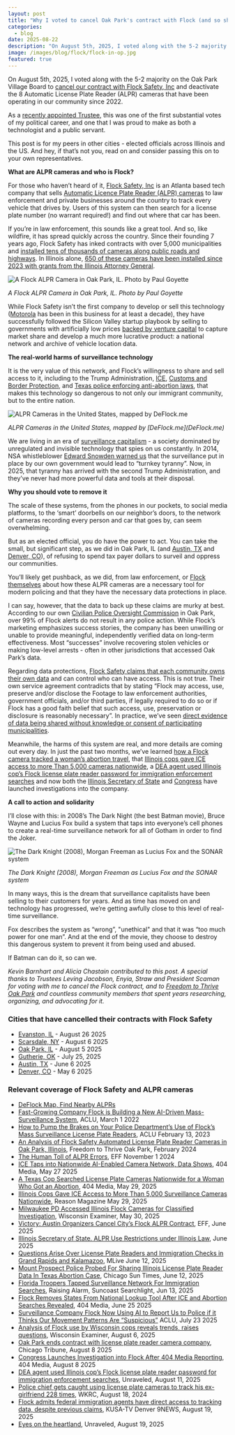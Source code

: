 ```yaml
---
layout: post
title: "Why I voted to cancel Oak Park's contract with Flock (and so should you)"
categories: 
  - blog
date: 2025-08-22
description: "On August 5th, 2025, I voted along with the 5-2 majority on the Oak Park Village Board to cancel our contract with Flock Safety, Inc and deactivate the 8 Automatic License Plate Reader (ALPR) cameras that have been operating in our community since 2022. This post is for my peers in other cities - elected officials across Illinois and the US. Here's why you should vote to remove this dangerous technology from your community."
image: /images/blog/flock/flock-in-op.jpg
featured: true
---
```


On August 5th, 2025, I voted along with the 5-2 majority on the Oak Park Village Board to [cancel our contract with Flock Safety, Inc](https://www.oakpark.com/2025/08/07/oak-park-terminates-flock-license-plate-reader-contract/?relatedposts_hit=1&relatedposts_origin=217244&relatedposts_position=0) and deactivate the 8 Automatic License Plate Reader (ALPR) cameras that have been operating in our community since 2022.

As a [recently appointed Trustee](https://www.chicagotribune.com/2025/06/19/derek-eder-oak-park-village-board/), this was one of the first substantial votes of my political career, and one that I was proud to make as both a technologist and a public servant.

This post is for my peers in other cities - elected officials across Illinois and the US. And hey, if that’s not you, read on and consider passing this on to your own representatives.

**What are ALPR cameras and who is Flock?**

For those who haven’t heard of it, [Flock Safety, Inc](https://www.flocksafety.com/) is an Atlanta based tech company that sells [Automatic Licence Plate Reader (ALPR) cameras](https://en.wikipedia.org/wiki/Automatic_number-plate_recognition) to law enforcement and private businesses around the country to track every vehicle that drives by. Users of this system can then search for a license plate number (no warrant required!) and find out where that car has been.

If you’re in law enforcement, this sounds like a great tool. And so, like wildfire, it has spread quickly across the country. Since their founding 7 years ago, Flock Safety has inked contracts with over 5,000 municipalities and [installed tens of thousands of cameras along public roads and highways](https://deflock.me/). In Illinois alone, [650 of these cameras have been installed since 2023 with grants from the Illinois Attorney General](https://unraveledpress.com/eyes-on-the-heartland-flock-alpr-illinois-kwame-raoul/).

<p><img class='img-responsive' src='/images/blog/flock/flock-in-op.jpg' alt='A Flock ALPR Camera in Oak Park, IL. Photo by Paul Goyette'></p>
<p class="text-center"><em>A Flock ALPR Camera in Oak Park, IL. Photo by Paul Goyette</em></p>

While Flock Safety isn’t the first company to develop or sell this technology ([Motorola](https://callmc.com/motorola-solution-l5m-mobile-alpr-system/) has been in this business for at least a decade), they have successfully followed the Silicon Valley startup playbook by selling to governments with artificially low prices [backed by venture capital](https://www.flocksafety.com/blog/series-e-announcement) to capture market share and develop a much more lucrative product: a national network and archive of vehicle location data.

**The real-world harms of surveillance technology**

It is the very value of this network, and Flock’s willingness to share and sell access to it, including to the Trump Administration, [ICE](https://reason.com/2025/05/29/illinois-cops-gave-ice-access-to-more-than-5000-surveillance-cameras-nationwide/), [Customs and Border Protection](https://www.9news.com/article/news/local/flock-federal-immigration-agents-access-tracking-data/73-a8aee742-56d4-4a57-b5bb-0373286dfef8), and [Texas police enforcing anti-abortion laws](https://www.404media.co/a-texas-cop-searched-license-plate-cameras-nationwide-for-a-woman-who-got-an-abortion/), that makes this technology so dangerous to not only our immigrant community, but to the entire nation. 

<p><img class='img-responsive' src='/images/blog/flock/deflock-map.jpg' alt='ALPR Cameras in the United States, mapped by DeFlock.me'></p>
<p class="text-center"><em>ALPR Cameras in the United States, mapped by [DeFlock.me](DeFlock.me)</em></p>

We are living in an era of [surveillance capitalism](https://en.wikipedia.org/wiki/Surveillance_capitalism) - a society dominated by unregulated and invisible technology that spies on us constantly. In 2014, NSA whistleblower [Edward Snowden warned us](https://www.youtube.com/watch?v=0hLjuVyIIrs) that the surveillance put in place by our own government would lead to “turnkey tyranny”. Now, in 2025, that tyranny has arrived with the second Trump Administration, and they’ve never had more powerful data and tools at their disposal.

**Why you should vote to remove it**

The scale of these systems, from the phones in our pockets, to social media platforms, to the ‘smart’ doorbells on our neighbor’s doors, to the network of cameras recording every person and car that goes by, can seem overwhelming.

But as an elected official, you do have the power to act. You can take the small, but significant step, as we did in Oak Park, IL (and [Austin, TX](https://www.eff.org/deeplinks/2025/06/victory-austin-organizers-cancel-citys-flock-alpr-contract) and [Denver, CO](https://www.9news.com/article/news/local/local-politics/license-plate-reader-camera-data-security-concerns/73-9c570252-9d1c-4e5c-b042-c12392aa1081)), of refusing to spend tax payer dollars to surveil and oppress our communities.

You’ll likely get pushback, as we did, from law enforcement, or [Flock themselves](https://www.youtube.com/watch?v=IiXAVNWIsOA) about how these ALPR cameras are a necessary tool for modern policing and that they have the necessary data protections in place. 

I can say, however, that the data to back up these claims are murky at best. According to our own [Civilian Police Oversight Commission](https://www.oak-park.us/Government/Citizen-Boards-and-Commissions/Citizens-Police-Oversight) in Oak Park, over 99% of Flock alerts do not result in any police action. While Flock’s marketing emphasizes success stories, the company has been unwilling or unable to provide meaningful, independently verified data on long-term effectiveness. Most “successes” involve recovering stolen vehicles or making low-level arrests - often in other jurisdictions that accessed Oak Park’s data. 

Regarding data protections, [Flock Safety claims that each community owns their own data](https://www.flocksafety.com/blog/privacy-and-access) and can control who can have access. This is not true. Their own service agreement contradicts that by stating “Flock may access, use, preserve and/or disclose the Footage to law enforcement authorities, government officials, and/or third parties, if legally required to do so or if Flock has a good faith belief that such access, use, preservation or disclosure is reasonably necessary”. In practice, we’ve seen [direct evidence of data being shared without knowledge or consent of participating municipalities](https://www.9news.com/article/news/local/flock-federal-immigration-agents-access-tracking-data/73-a8aee742-56d4-4a57-b5bb-0373286dfef8).

Meanwhile, the harms of this system are real, and more details are coming out every day. In just the past two months, we’ve learned [how a Flock camera tracked a woman’s abortion travel](https://www.houstonchronicle.com/projects/2025/houston-flock-surveillance-explained/), that [Illinois cops gave ICE access to more Than 5,000 cameras nationwide](https://reason.com/2025/05/29/illinois-cops-gave-ice-access-to-more-than-5000-surveillance-cameras-nationwide/), a [DEA agent used Illinois cop’s Flock license plate reader password for immigration enforcement searches](https://unraveledpress.com/a-dea-agent-used-an-illinois-police-officers-flock-license-plate-reader-password-for-unauthorized-immigration-enforcement-searches/) and now both the [Illinois Secretary of State](https://chicago.suntimes.com/abortion/2025/06/12/license-plate-readers-illinois-abortion-immigration) and [Congress](https://www.404media.co/congress-launches-investigation-into-flock-after-404-media-reporting/) have launched investigations into the company.

**A call to action and solidarity**

I’ll close with this: in 2008’s The Dark Night (the best Batman movie), Bruce Wayne and Lucius Fox build a system that taps into everyone’s cell phones to create a real-time surveillance network for all of Gotham in order to find the Joker. 

<p><img class='img-responsive' src='/images/blog/flock/batman-sonar.jpg' alt='The Dark Knight (2008), Morgan Freeman as Lucius Fox and the SONAR system'></p>
<p class="text-center"><em>The Dark Knight (2008), Morgan Freeman as Lucius Fox and the SONAR system</em></p>

In many ways, this is the dream that surveillance capitalists have been selling to their customers for years. And as time has moved on and technology has progressed, we’re getting awfully close to this level of real-time surveillance.

Fox describes the system as “wrong”, "unethical" and that it was “too much power for one man”. And at the end of the movie, they choose to destroy this dangerous system to prevent it from being used and abused. 

If Batman can do it, so can we.


*Kevin Barnhart and Alicia Chastain contributed to this post.* *A special thanks to Trustees Leving Jacobson, Enyia, Straw and President Scaman for voting with me to cancel the Flock contract, and to [Freedom to Thrive Oak Park](https://www.freedomtothriveop.com/) and countless community members that spent years researching, organizing, and advocating for it.*


### Cities that have cancelled their contracts with Flock Safety

* [Evanston, IL](https://evanstonroundtable.com/2025/08/26/evanston-shuts-down-license-plate-cameras-terminates-contract-with-flock-safety/) - August 26 2025 
* [Scarsdale, NY](https://dailyvoice.com/new-york/scarsdale/scarsdale-ends-contract-with-license-plate-reader-company-amid-privacy-concerns/) - August 6 2025 
* [Oak Park, IL](https://www.oakpark.com/2025/08/07/oak-park-terminates-flock-license-plate-reader-contract/?relatedposts_hit=1&relatedposts_origin=217244&relatedposts_position=0) - August 5 2025
* [Gutherie, OK](https://soonersentinel.substack.com/p/eyes-that-wont-blink-guthries-persistent) - July 25, 2025
* [Austin, TX](https://www.eff.org/deeplinks/2025/06/victory-austin-organizers-cancel-citys-flock-alpr-contract) - June 6 2025
* [Denver, CO](https://www.eff.org/deeplinks/2025/06/victory-austin-organizers-cancel-citys-flock-alpr-contract) - May 6 2025


### Relevant coverage of Flock Safety and ALPR cameras

* [DeFlock Map, Find Nearby ALPRs](https://deflock.me/)
* [Fast-Growing Company Flock is Building a New AI-Driven Mass-Surveillance System](https://www.aclu.org/publications/fast-growing-company-flock-building-new-ai-driven-mass-surveillance-system), ACLU, March 1 2022 
* [How to Pump the Brakes on Your Police Department’s Use of Flock’s Mass Surveillance License Plate Readers](https://www.aclu.org/news/privacy-technology/how-to-pump-the-brakes-on-your-police-departments-use-of-flocks-mass-surveillance-license-plate-readers), ACLU February 13, 2023 
* [An Analysis of Flock Safety Automated License Plate Reader Cameras in Oak Park, Illinois](https://www.freedomtothriveop.com/s/FTTOP_Flock-Zine_202402.pdf), Freedom to Thrive Oak Park, February 2024
* [The Human Toll of ALPR Errors](https://www.eff.org/deeplinks/2024/11/human-toll-alpr-errors), EFF November 1 2024
* [ICE Taps into Nationwide AI-Enabled Camera Network, Data Shows](https://www.404media.co/ice-taps-into-nationwide-ai-enabled-camera-network-data-shows/), 404 Media, May 27 2025
* [A Texas Cop Searched License Plate Cameras Nationwide for a Woman Who Got an Abortion](https://www.404media.co/a-texas-cop-searched-license-plate-cameras-nationwide-for-a-woman-who-got-an-abortion/), 404 Media, May 29, 2025 
* [Illinois Cops Gave ICE Access to More Than 5,000 Surveillance Cameras Nationwide](https://reason.com/2025/05/29/illinois-cops-gave-ice-access-to-more-than-5000-surveillance-cameras-nationwide/), Reason Magazine May 29, 2025
* [Milwaukee PD Accessed Illinois Flock Cameras for Classified Investigation](https://wisconsinexaminer.com/2025/05/30/milwaukee-pd-accessed-illinois-flock-cameras-for-classified-investigation/), Wisconsin Examiner, May 30, 2025
* [Victory: Austin Organizers Cancel City’s Flock ALPR Contract](https://www.eff.org/deeplinks/2025/06/victory-austin-organizers-cancel-citys-flock-alpr-contract), EFF, June 2025
* [Illinois Secretary of State. ALPR Use Restrictions under Illinois Law](https://www.ilsos.gov/news/2025/june/250612d1.pdf), June 2025
* [Questions Arise Over License Plate Readers and Immigration Checks in Grand Rapids and Kalamazoo](https://www.mlive.com/news/grand-rapids/2025/06/questions-arise-over-license-plate-readers-and-immigration-checks-in-grand-rapids-kalamazoo.html), MLive June 12, 2025
* [Mount Prospect Police Probed For Sharing Illinois License Plate Reader Data In Texas Abortion Case](https://chicago.suntimes.com/abortion/2025/06/12/license-plate-readers-illinois-abortion-immigration), Chicago Sun Times, June 12, 2025
* [Florida Troopers Tapped Surveillance Network For Immigration Searches](https://suncoastsearchlight.org/florida-fhp-flock-license-plate-immigration-searches/), Raising Alarm, Suncoast Searchlight, Jun 13, 2025
* [Flock Removes States From National Lookup Tool After ICE and Abortion Searches Revealed](https://www.404media.co/flock-removes-states-from-national-lookup-tool-after-ice-and-abortion-searches-revealed/), 404 Media, June 25 2025
* [Surveillance Company Flock Now Using AI to Report Us to Police if it Thinks Our Movement Patterns Are “Suspicious”](https://www.aclu.org/news/national-security/surveillance-company-flock-now-using-ai-to-report-us-to-police-if-it-thinks-our-movement-patterns-are-suspicious) ACLU, July 23 2025
* [Analysis of Flock use by Wisconsin cops reveals trends, raises questions](https://wisconsinexaminer.com/2025/08/06/analysis-of-flock-use-by-wisconsin-cops-reveals-trends-raises-questions/), Wisconsin Examiner, August 6, 2025
* [Oak Park ends contract with license plate reader camera company](https://www.chicagotribune.com/2025/08/08/oak-park-license-plate-cameras-end/), Chicago Tribune, August 8 2025 
* [Congress Launches Investigation into Flock After 404 Media Reporting](https://www.404media.co/congress-launches-investigation-into-flock-after-404-media-reporting/), 404 Media, August 8 2025 
* [DEA agent used Illinois cop’s Flock license plate reader password for immigration enforcement searches](https://unraveledpress.com/a-dea-agent-used-an-illinois-police-officers-flock-license-plate-reader-password-for-unauthorized-immigration-enforcement-searches/), Unraveled, August 11, 2025 
* [Police chief gets caught using license plate cameras to track his ex-girlfriend 228 times](https://local12.com/news/nation-world/police-chief-gets-caught-using-license-plate-cameras-to-track-his-ex-girlfriend-228-times-arrests-charges-probation-flock-safety-follow-stalk-new-boyfriend-broke-up-out-of-town-misuse), WKRC, August 18, 2024
* [Flock admits federal immigration agents have direct access to tracking data, despite previous claims](https://www.9news.com/article/news/local/flock-federal-immigration-agents-access-tracking-data/73-a8aee742-56d4-4a57-b5bb-0373286dfef8), KUSA-TV Denver 9NEWS, August 19, 2025 
* [Eyes on the heartland](https://unraveledpress.com/eyes-on-the-heartland-flock-alpr-illinois-kwame-raoul/), Unraveled, August 19, 2025